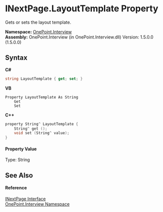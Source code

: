 # INextPage.LayoutTemplate Property 
 

Gets or sets the layout template.

**Namespace:**&nbsp;<a href="N_OnePoint_Interview">OnePoint.Interview</a><br />**Assembly:**&nbsp;OnePoint.Interview (in OnePoint.Interview.dll) Version: 1.5.0.0 (1.5.0.0)

## Syntax

**C#**<br />
``` C#
string LayoutTemplate { get; set; }
```

**VB**<br />
``` VB
Property LayoutTemplate As String
	Get
	Set
```

**C++**<br />
``` C++
property String^ LayoutTemplate {
	String^ get ();
	void set (String^ value);
}
```


#### Property Value
Type: String

## See Also


#### Reference
<a href="T_OnePoint_Interview_INextPage">INextPage Interface</a><br /><a href="N_OnePoint_Interview">OnePoint.Interview Namespace</a><br />